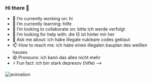 ### Hi there 👋

- 🔭 I’m currently working on: hi
- 🌱 I’m currently learning: hilfe
- 👯 I’m looking to collaborate on: bitte ich werde verfolgt
- 🤔 I’m looking for help with: die IS ist hinter mir her
- 💬 Ask me about: ich habe illegale nukleare codes geklaut
- 📫 How to reach me: ich habe einen illegalen bauplan des weißen hauses
- 😄 Pronouns: ich kann das alles nicht mehr
- ⚡ Fun fact: ich bin stark depresov (hifle)
-->


![animation](https://user-images.githubusercontent.com/76968494/234845915-9edfd37f-3d5f-44cf-9798-e04a4ecdf91f.gif)

